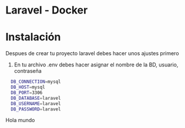 # Laravel - Docker

# Instalación
Despues de crear tu proyecto laravel debes hacer unos ajustes primero
1. En tu archivo .env debes hacer asignar el nombre de la BD, usuario, contraseña
```bash
  DB_CONNECTION=mysql
  DB_HOST=mysql
  DB_PORT=3306
  DB_DATABASE=laravel
  DB_USERNAME=laravel
  DB_PASSWORD=laravel
```
  

  
  
  
  
  Hola mundo
   ```sh
   ```
